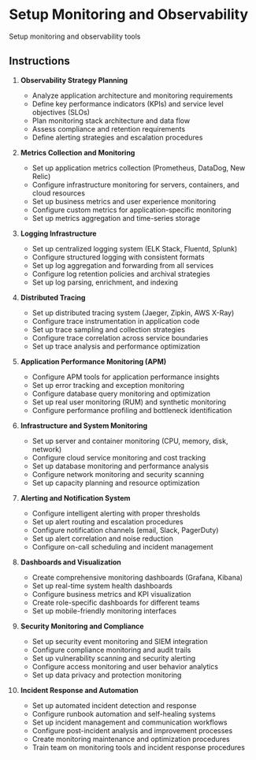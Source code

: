 # Setup Monitoring and Observability

Setup monitoring and observability tools

## Instructions

1. **Observability Strategy Planning**
   - Analyze application architecture and monitoring requirements
   - Define key performance indicators (KPIs) and service level objectives (SLOs)
   - Plan monitoring stack architecture and data flow
   - Assess compliance and retention requirements
   - Define alerting strategies and escalation procedures

2. **Metrics Collection and Monitoring**
   - Set up application metrics collection (Prometheus, DataDog, New Relic)
   - Configure infrastructure monitoring for servers, containers, and cloud resources
   - Set up business metrics and user experience monitoring
   - Configure custom metrics for application-specific monitoring
   - Set up metrics aggregation and time-series storage

3. **Logging Infrastructure**
   - Set up centralized logging system (ELK Stack, Fluentd, Splunk)
   - Configure structured logging with consistent formats
   - Set up log aggregation and forwarding from all services
   - Configure log retention policies and archival strategies
   - Set up log parsing, enrichment, and indexing

4. **Distributed Tracing**
   - Set up distributed tracing system (Jaeger, Zipkin, AWS X-Ray)
   - Configure trace instrumentation in application code
   - Set up trace sampling and collection strategies
   - Configure trace correlation across service boundaries
   - Set up trace analysis and performance optimization

5. **Application Performance Monitoring (APM)**
   - Configure APM tools for application performance insights
   - Set up error tracking and exception monitoring
   - Configure database query monitoring and optimization
   - Set up real user monitoring (RUM) and synthetic monitoring
   - Configure performance profiling and bottleneck identification

6. **Infrastructure and System Monitoring**
   - Set up server and container monitoring (CPU, memory, disk, network)
   - Configure cloud service monitoring and cost tracking
   - Set up database monitoring and performance analysis
   - Configure network monitoring and security scanning
   - Set up capacity planning and resource optimization

7. **Alerting and Notification System**
   - Configure intelligent alerting with proper thresholds
   - Set up alert routing and escalation procedures
   - Configure notification channels (email, Slack, PagerDuty)
   - Set up alert correlation and noise reduction
   - Configure on-call scheduling and incident management

8. **Dashboards and Visualization**
   - Create comprehensive monitoring dashboards (Grafana, Kibana)
   - Set up real-time system health dashboards
   - Configure business metrics and KPI visualization
   - Create role-specific dashboards for different teams
   - Set up mobile-friendly monitoring interfaces

9. **Security Monitoring and Compliance**
   - Set up security event monitoring and SIEM integration
   - Configure compliance monitoring and audit trails
   - Set up vulnerability scanning and security alerting
   - Configure access monitoring and user behavior analytics
   - Set up data privacy and protection monitoring

10. **Incident Response and Automation**
    - Set up automated incident detection and response
    - Configure runbook automation and self-healing systems
    - Set up incident management and communication workflows
    - Configure post-incident analysis and improvement processes
    - Create monitoring maintenance and optimization procedures
    - Train team on monitoring tools and incident response procedures
